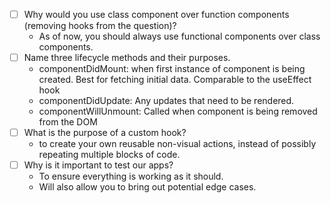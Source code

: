 - [ ] Why would you use class component over function components (removing hooks from the question)?
  - As of now, you should always use functional components over class components.
- [ ] Name three lifecycle methods and their purposes.
  - componentDidMount: when first instance of component is being created. Best for fetching initial data. Comparable to the useEffect hook
  - componentDidUpdate: Any updates that need to be rendered.
  - componentWillUnmount: Called when component is being removed from the DOM
- [ ] What is the purpose of a custom hook?
  - to create your own reusable non-visual actions, instead of possibly repeating multiple blocks of code.
- [ ] Why is it important to test our apps?
  - To ensure everything is working as it should.
  - Will also allow you to bring out potential edge cases.